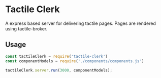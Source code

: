 # Tactile Clerk

A express based server for delivering tactile pages. Pages are rendered using tactile-broker.

## Usage

```javascript
const tactileClerk = require('tactile-clerk')
const componentModels = require('./components/components.js')

tactileClerk.server.run(3000, componentModels);
```
